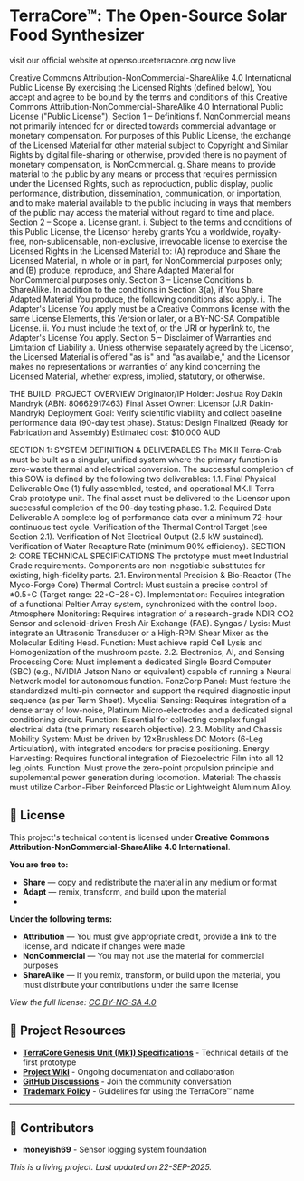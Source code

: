 
# TerraCore™: The Open-Source Solar Food Synthesizer
visit our official website at opensourceterracore.org now live


Creative Commons Attribution-NonCommercial-ShareAlike 4.0 International Public License
By exercising the Licensed Rights (defined below), You accept and agree to be bound by the terms and conditions of this Creative Commons Attribution-NonCommercial-ShareAlike 4.0 International Public License ("Public License").
Section 1 – Definitions f. NonCommercial means not primarily intended for or directed towards commercial advantage or monetary compensation. For purposes of this Public License, the exchange of the Licensed Material for other material subject to Copyright and Similar Rights by digital file-sharing or otherwise, provided there is no payment of monetary compensation, is NonCommercial.
g. Share means to provide material to the public by any means or process that requires permission under the Licensed Rights, such as reproduction, public display, public performance, distribution, dissemination, communication, or importation, and to make material available to the public including in ways that members of the public may access the material without regard to time and place.
Section 2 – Scope a. License grant. i. Subject to the terms and conditions of this Public License, the Licensor hereby grants You a worldwide, royalty-free, non-sublicensable, non-exclusive, irrevocable license to exercise the Licensed Rights in the Licensed Material to: (A) reproduce and Share the Licensed Material, in whole or in part, for NonCommercial purposes only; and (B) produce, reproduce, and Share Adapted Material for NonCommercial purposes only.
Section 3 – License Conditions b. ShareAlike. In addition to the conditions in Section 3(a), if You Share Adapted Material You produce, the following conditions also apply. i. The Adapter's License You apply must be a Creative Commons license with the same License Elements, this Version or later, or a BY-NC-SA Compatible License. ii. You must include the text of, or the URI or hyperlink to, the Adapter's License You apply.
Section 5 – Disclaimer of Warranties and Limitation of Liability a. Unless otherwise separately agreed by the Licensor, the Licensed Material is offered "as is" and "as available," and the Licensor makes no representations or warranties of any kind concerning the Licensed Material, whether express, implied, statutory, or otherwise.


THE BUILD:
PROJECT OVERVIEW Originator/IP Holder: Joshua Roy Dakin Mandryk 
(ABN: 80662917463)
Final Asset Owner: Licensor (J.R Dakin-Mandryk)
Deployment Goal: Verify scientific viability and collect baseline performance data (90-day test phase).
Status: Design Finalized (Ready for Fabrication and Assembly)
Estimated cost: $10,000 AUD

 SECTION 1: SYSTEM DEFINITION & DELIVERABLES
The MK.II Terra-Crab must be built as a singular, unified system where the primary function is zero-waste thermal and electrical conversion. The successful completion of this SOW is defined by the following two deliverables:
1.1. Final Physical Deliverable
One (1) fully assembled, tested, and operational MK.II Terra-Crab prototype unit.
The final asset must be delivered to the Licensor upon successful completion of the 90-day testing phase.
1.2. Required Data Deliverable
A complete log of performance data over a minimum 72-hour continuous test cycle.
Verification of the Thermal Control Target (see Section 2.1).
Verification of Net Electrical Output (2.5 kW sustained).
Verification of Water Recapture Rate (minimum 90% efficiency).
SECTION 2: CORE TECHNICAL SPECIFICATIONS
The prototype must meet Industrial Grade requirements. Components are non-negotiable substitutes for existing, high-fidelity parts.
2.1. Environmental Precision & Bio-Reactor (The Myco-Forge Core)
Thermal Control: Must sustain a precise control of ±0.5∘C (Target range: 22∘C−28∘C).
Implementation: Requires integration of a functional Peltier Array system, synchronized with the control loop.
Atmosphere Monitoring: Requires integration of a research-grade NDIR CO2​ Sensor and solenoid-driven Fresh Air Exchange (FAE).
Syngas / Lysis: Must integrate an Ultrasonic Transducer or a High-RPM Shear Mixer as the Molecular Editing Head.
Function: Must achieve rapid Cell Lysis and Homogenization of the mushroom paste.
2.2. Electronics, AI, and Sensing
Processing Core: Must implement a dedicated Single Board Computer (SBC) (e.g., NVIDIA Jetson Nano or equivalent) capable of running a Neural Network model for autonomous function.
FonzCorp Panel: Must feature the standardized multi-pin connector and support the required diagnostic input sequence (as per Term Sheet).
Mycelial Sensing: Requires integration of a dense array of low-noise, Platinum Micro-electrodes and a dedicated signal conditioning circuit.
Function: Essential for collecting complex fungal electrical data (the primary research objective).
2.3. Mobility and Chassis
Mobility System: Must be driven by 12×Brushless DC Motors (6-Leg Articulation), with integrated encoders for precise positioning.
Energy Harvesting: Requires functional integration of Piezoelectric Film into all 12 leg joints.
Function: Must prove the zero-point propulsion principle and supplemental power generation during locomotion.
Material: The chassis must utilize Carbon-Fiber Reinforced Plastic or Lightweight Aluminum Alloy.

## 📄 License

This project's technical content is licensed under **Creative Commons Attribution-NonCommercial-ShareAlike 4.0 International**.

**You are free to:**
- **Share** — copy and redistribute the material in any medium or format
- **Adapt** — remix, transform, and build upon the material
- 
**Under the following terms:**
- **Attribution** — You must give appropriate credit, provide a link to the license, and indicate if changes were made
- **NonCommercial** — You may not use the material for commercial purposes
- **ShareAlike** — If you remix, transform, or build upon the material, you must distribute your contributions under the same license

*View the full license: [CC BY-NC-SA 4.0](https://creativecommons.org/licenses/by-nc-sa/4.0/)*

## 🔗 Project Resources

- **[TerraCore Genesis Unit (Mk1) Specifications](Design.md)** - Technical details of the first prototype
- **[Project Wiki](https://github.com/JDM95aus/OpenSource-TerraCore/wiki)** - Ongoing documentation and collaboration
- **[GitHub Discussions](https://github.com/JDM95aus/OpenSource-TerraCore/discussions)** - Join the community conversation
- **[Trademark Policy](TRADEMARK.md)** - Guidelines for using the TerraCore™ name

---

## 🤝 Contributors
- **moneyish69** - Sensor logging system foundation

*This is a living project. Last updated on 22-SEP-2025.*

